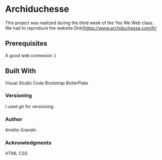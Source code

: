 # Archiduchesse
This project was realized during the third week of the Yes We Web class.
We had to reproduce the website [link]https://www.archiduchesse.com/fr/

## Prerequisites
A good web connexion :)

## Built With
Visual Studio Code
Bootstrap
BoilerPlate

### Versioning
I used git for versioning. 

### Author
Amélie Grandin

### Acknowledgments
HTML CSS
